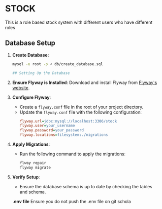 # STOCK
This is a role based stock system with different users who have different roles


## Database Setup

1. **Create Database:**
   ```sh
   mysql -u root -p < db/create_database.sql

   ## Setting Up the Database

1. **Ensure Flyway is Installed**: Download and install Flyway from [Flyway's website](https://flywaydb.org/download/).

2. **Configure Flyway**:
   - Create a `flyway.conf` file in the root of your project directory.
   - Update the `flyway.conf` file with the following configuration:
     ```ini
     flyway.url=jdbc:mysql://localhost:3306/stock
     flyway.user=your_username
     flyway.password=your_password
     flyway.locations=filesystem:./migrations
     ```

3. **Apply Migrations**:
   - Run the following command to apply the migrations:
     ```bash
     flway repair
     flyway migrate
     ```

4. **Verify Setup**:
   - Ensure the database schema is up to date by checking the tables and schema.

   **.env file**
Ensure you do not push the .env file on git 
schola
